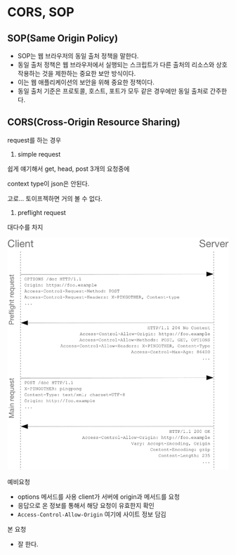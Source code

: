 # CORS, SOP

## SOP(Same Origin Policy)

- SOP는 웹 브라우저의 동일 출처 정책을 말한다.
- 동일 출처 정책은 웹 브라우저에서 실행되는 스크립트가 다른 출처의 리소스와 상호작용하는 것을 제한하는 중요한 보안 방식이다.
- 이는 웹 애플리케이션의 보안을 위해 중요한 정책이다.
- 동일 출처 기준은 프로토콜, 호스트, 포트가 모두 같은 경우에만 동일 출처로 간주한다.


## CORS(Cross-Origin Resource Sharing)

request를 하는 경우

1. simple request

쉽게 얘기해서 get, head, post 3개의 요청중에

context type이 json은 안된다. 

고로… 토이프젝하면 거의 볼 수 없다.

1. preflight request

대다수를 차지

![alt text](image-4.png)

예비요청

- options 메서드를 사용 client가 서버에 origin과 메서드를 요청
- 응답으로 온 정보를 통해서 해당 요청이 유효한지 확인
- `Access-Control-Allow-Origin` 여기에 사이트 정보 담김

본 요청

- 잘 한다.